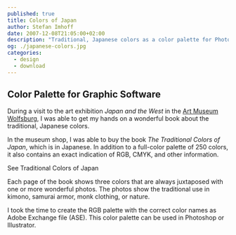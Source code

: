 ```yaml
---
published: true
title: Colors of Japan
author: Stefan Imhoff
date: 2007-12-08T21:05:00+02:00
description: "Traditional, Japanese colors as a color palette for Photoshop and Illustrator to download (FREE)."
og: ./japanese-colors.jpg
categories:
  - design
  - download
---
```


## Color Palette for Graphic Software

During a visit to the art exhibition _Japan and the West_ in the [Art Museum Wolfsburg](https://www.kunstmuseum-wolfsburg.de/), I was able to get my hands on a wonderful book about the traditional, Japanese colors.

In the museum shop, I was able to buy the book _<AffiliateLink asin="4894445786">The Traditional Colors of Japan</AffiliateLink>_, which is in Japanese. In addition to a full-color palette of 250 colors, it also contains an exact indication of RGB, CMYK, and other information.

<Row variant="variable" marginBottom>
  <AmazonBook asin="4894445786" />
</Row>

<Row marginBottom>
  <MoreLink to="/traditional-colors-of-japan/">
    See Traditional Colors of Japan
  </MoreLink>
</Row>

Each page of the book shows three colors that are always juxtaposed with one or more wonderful photos. The photos show the traditional use in kimono, samurai armor, monk clothing, or nature.

I took the time to create the RGB palette with the correct color names as Adobe Exchange file (ASE). This color palette can be used in Photoshop or Illustrator.

